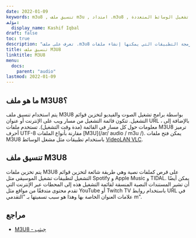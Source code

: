 ```yaml
---
date: 2022-01-09
keywords: m3u8 , تنسيق ملف m3u , امتداد .m3u8 , قائمة تشغيل الوسائط المتعددة m3u8 , تنسيق قائمة تشغيل m3u8
مؤلف:
  display_name: Kashif Iqbal
draft: false
toc: true
description: "تعرف على ملف .m3u8 وواجهات برمجة التطبيقات التي يمكنها إنشاء ملفات M3U8 وفتحها."
title: تنسيق ملف M3U8
linktitle: M3U8
menu:
  docs:
    parent: "audio"
lastmod: 2022-01-09
---
```


## ما هو ملف M3U8؟

يتم استخدام تنسيق ملف M3U8 بواسطة برامج تشغيل الصوت والفيديو لتخزين قوائم التشغيل. تتكون قائمة التشغيل من مسار ويب على الإنترنت أو عنوان URL ، بالإضافة إلى معلومات حول كل مسار في القائمة (مدة وقت التشغيل). تستخدم ملفات M3U8 ترميز أحرف UTF-8 مقارنة بأنواع الملفات [M3U](/ar/ audio / m3u /). يمكن فتح ملفات M3U8 باستخدام تطبيقات مثل مشغل الوسائط [VideoLAN VLC](https://www.videolan.org/vlc/features.html).

## تنسيق ملف M3U8

يتم تخزين ملفات M3U8 على قرص كملفات نصية وهي طريقة شائعة لتخزين قوائم التشغيل لتطبيقات تشغيل الموسيقى مثل Spotify و Apple Music و TIDAL. يمكن أيضًا أن تشير المستندات النصية المنسقة لقائمة التشغيل هذه إلى المحطات عبر الإنترنت التي تقدم محتوى متدفقًا من مواقع مثل YouTube أو Twitch TV باستخدام روابط URL في علامات العنوان الخاصة بها وهذا هو سبب تسميتها بـ "التقدمي m".

## مراجع ##

- [M3U8 - جيثب](https://gist.github.com/primaryobjects/7423d7982656a31e72542f60d30f9d30)

